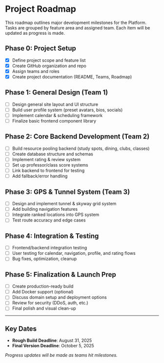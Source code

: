 # Project Roadmap

This roadmap outlines major development milestones for the Platform. Tasks are grouped by feature area and assigned team. Each item will be updated as progress is made.

## Phase 0: Project Setup

- [x] Define project scope and feature list
- [x] Create GitHub organization and repo
- [x] Assign teams and roles
- [x] Create project documentation (README, Teams, Roadmap)

## Phase 1: General Design (Team 1)

- [ ] Design general site layout and UI structure
- [ ] Build user profile system (preset avatars, bios, socials)
- [ ] Implement calendar & scheduling framework
- [ ] Finalize basic frontend component library

## Phase 2: Core Backend Development (Team 2)

- [ ] Build resource pooling backend (study spots, dining, clubs, classes)
- [ ] Create database structure and schemas
- [ ] Implement rating & review system
- [ ] Set up professor/class score systems
- [ ] Link backend to frontend for testing
- [ ] Add fallback/error handling

## Phase 3: GPS & Tunnel System (Team 3)

- [ ] Design and implement tunnel & skyway grid system
- [ ] Add building navigation features
- [ ] Integrate ranked locations into GPS system
- [ ] Test route accuracy and edge cases

## Phase 4: Integration & Testing

- [ ] Frontend/backend integration testing
- [ ] User testing for calendar, navigation, profile, and rating flows
- [ ] Bug fixes, optimization, cleanup

## Phase 5: Finalization & Launch Prep

- [ ] Create production-ready build
- [ ] Add Docker support (optional)
- [ ] Discuss domain setup and deployment options
- [ ] Review for security (DDoS, auth, etc.)
- [ ] Final polish and visual clean-up

---

## Key Dates

- **Rough Build Deadline**: August 31, 2025  
- **Final Version Deadline**: October 5, 2025  


_Progress updates will be made as teams hit milestones._

